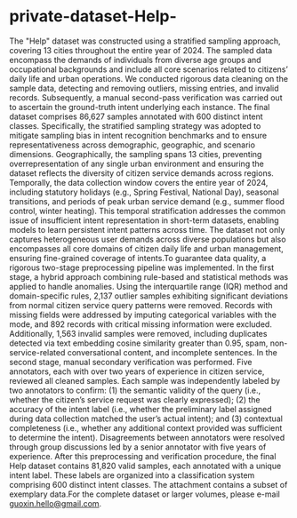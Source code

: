 # private-dataset-Help-
The "Help" dataset was constructed using a stratified sampling approach, covering 13 cities throughout the entire year of 2024. The sampled data encompass the demands of individuals from diverse age groups and occupational backgrounds and include all core scenarios related to citizens’ daily life and urban operations. 
We conducted rigorous data cleaning on the sample data, detecting and removing outliers, missing entries, and invalid records. Subsequently, a manual second-pass verification was carried out to ascertain the ground-truth intent underlying each instance. The final dataset comprises 86,627 samples annotated with 600 distinct intent classes. Specifically, the stratified sampling strategy was adopted to mitigate sampling bias in intent recognition benchmarks and to ensure representativeness across demographic, geographic, and scenario dimensions. Geographically, the sampling spans 13 cities, preventing overrepresentation of any single urban environment and ensuring the dataset reflects the diversity of citizen service demands across regions. Temporally, the data collection window covers the entire year of 2024, including statutory holidays (e.g., Spring Festival, National Day), seasonal transitions, and periods of peak urban service demand (e.g., summer flood control, winter heating). This temporal stratification addresses the common issue of insufficient intent representation in short-term datasets, enabling models to learn persistent intent patterns across time. The dataset not only captures heterogeneous user demands across diverse populations but also encompasses all core domains of citizen daily life and urban management, ensuring fine-grained coverage of intents.To guarantee data quality, a rigorous two-stage preprocessing pipeline was implemented. In the first stage, a hybrid approach combining rule-based and statistical methods was applied to handle anomalies. Using the interquartile range (IQR) method and domain-specific rules, 2,137 outlier samples exhibiting significant deviations from normal citizen service query patterns were removed. Records with missing fields were addressed by imputing categorical variables with the mode, and 892 records with critical missing information were excluded. Additionally, 1,563 invalid samples were removed, including duplicates detected via text embedding cosine similarity greater than 0.95, spam, non-service-related conversational content, and incomplete sentences. In the second stage, manual secondary verification was performed. Five annotators, each with over two years of experience in citizen service, reviewed all cleaned samples. Each sample was independently labeled by two annotators to confirm: (1) the semantic validity of the query (i.e., whether the citizen’s service request was clearly expressed); (2) the accuracy of the intent label (i.e., whether the preliminary label assigned during data collection matched the user’s actual intent); and (3) contextual completeness (i.e., whether any additional context provided was sufficient to determine the intent). Disagreements between annotators were resolved through group discussions led by a senior annotator with five years of experience. After this preprocessing and verification procedure, the final Help dataset contains 81,820 valid samples, each annotated with a unique intent label. These labels are organized into a classification system comprising 600 distinct intent classes.
The attachment contains a subset of exemplary data.For the complete dataset or larger volumes, please e-mail guoxin.hello@gmail.com.
